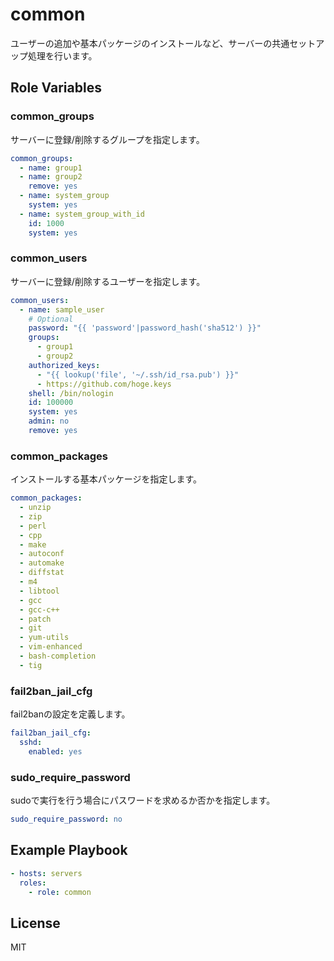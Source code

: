 common
=========

ユーザーの追加や基本パッケージのインストールなど、サーバーの共通セットアップ処理を行います。

Role Variables
--------------

### common_groups

サーバーに登録/削除するグループを指定します。

```yml
common_groups:
  - name: group1
  - name: group2
    remove: yes
  - name: system_group
    system: yes
  - name: system_group_with_id
    id: 1000
    system: yes
```

### common_users

サーバーに登録/削除するユーザーを指定します。

```yaml
common_users:
  - name: sample_user
    # Optional
    password: "{{ 'password'|password_hash('sha512') }}"
    groups:
      - group1
      - group2
    authorized_keys:
      - "{{ lookup('file', '~/.ssh/id_rsa.pub') }}"
      - https://github.com/hoge.keys
    shell: /bin/nologin
    id: 100000
    system: yes
    admin: no
    remove: yes
```

### common_packages

インストールする基本パッケージを指定します。

```yaml
common_packages:
  - unzip
  - zip
  - perl
  - cpp
  - make
  - autoconf
  - automake
  - diffstat
  - m4
  - libtool
  - gcc
  - gcc-c++
  - patch
  - git
  - yum-utils
  - vim-enhanced
  - bash-completion
  - tig
```

### fail2ban_jail_cfg

fail2banの設定を定義します。

```yaml
fail2ban_jail_cfg:
  sshd:
    enabled: yes
```

### sudo_require_password

sudoで実行を行う場合にパスワードを求めるか否かを指定します。

```yaml
sudo_require_password: no
```

Example Playbook
----------------

```yaml
- hosts: servers
  roles:
    - role: common
```

License
-------

MIT
